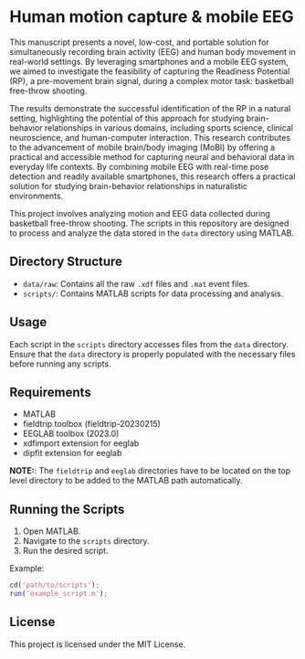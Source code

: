 # Human motion capture & mobile EEG 

This manuscript presents a novel, low-cost, and portable solution for simultaneously recording brain activity (EEG) and human body movement in real-world settings. By leveraging smartphones and a mobile EEG system, we aimed to investigate the feasibility of capturing the Readiness Potential (RP), a pre-movement brain signal, during a complex motor task: basketball free-throw shooting.

The results demonstrate the successful identification of the RP in a natural setting, highlighting the potential of this approach for studying brain-behavior relationships in various domains, including sports science, clinical neuroscience, and human-computer interaction. This research contributes to the advancement of mobile brain/body imaging (MoBI) by offering a practical and accessible method for capturing neural and behavioral data in everyday life contexts. By combining mobile EEG with real-time pose detection and readily available smartphones, this research offers a practical solution for studying brain-behavior relationships in naturalistic environments. 
 
This project involves analyzing motion and EEG data collected during basketball free-throw shooting. The scripts in this repository are designed to process and analyze the data stored in the `data` directory using MATLAB.

## Directory Structure

- `data/raw`: Contains all the raw `.xdf` files and `.mat` event files.
- `scripts/`: Contains MATLAB scripts for data processing and analysis.

## Usage

Each script in the `scripts` directory accesses files from the `data` directory. Ensure that the `data` directory is properly populated with the necessary files before running any scripts.

## Requirements

- MATLAB
- fieldtrip toolbox (fieldtrip-20230215)
- EEGLAB toolbox (2023.0)
- xdfimport extension for eeglab
- dipfit extension for eeglab

**NOTE:**: The `fieldtrip` and `eeglab` directories have to be located on the top level directory to be added to the MATLAB path automatically.

## Running the Scripts

1. Open MATLAB.
2. Navigate to the `scripts` directory.
3. Run the desired script.

Example:
```matlab
cd('path/to/scripts');
run('example_script.m');
```

## License

This project is licensed under the MIT License.
